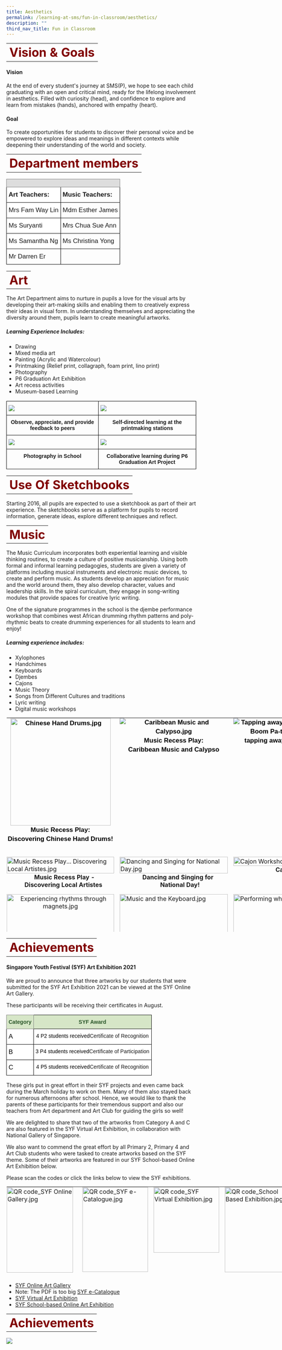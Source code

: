 ```yaml
---
title: Aesthetics
permalink: /learning-at-sms/fun-in-classroom/aesthetics/
description: ""
third_nav_title: Fun in Classroom
---
```

<table>
	<tbody><tr>
		<th><font size="6" color="maroon">
     Vision &amp; Goals
 </font></th>
</tr>
	<tr>
</tr>
</tbody></table>


#### **Vision**

At the end of every student's journey at SMS(P), we hope to see each child graduating with an open and critical mind, ready for the lifelong involvement in aesthetics. Filled with curiosity (head), and confidence to explore and learn from mistakes (hands), anchored with empathy (heart).

#### **Goal**

To create opportunities for students to discover their personal voice and be empowered to explore ideas and meanings in different contexts while deepening their understanding of the world and society.

 <table>
	<tbody><tr>
		<th><font size="6" color="maroon">
     Department members
 </font></th>
</tr>
	<tr>
</tr>
</tbody></table>

<style type="text/css">
.tg  {border-collapse:collapse;border-spacing:0;font-family:Arial, sans-serif;font-size:17px}
.tg td{border-color:black;border-style:solid;border-width:1px;font-family:Arial, sans-serif;font-size:17px;
  overflow:hidden;padding:10px 5px;word-break:normal;}
.tg th{border-color:black;border-style:solid;border-width:1px;font-family:Arial, sans-serif;font-size:17px;
  font-weight:normal;overflow:hidden;padding:10px 5px;word-break:normal;font-family:Arial, sans-serif;font-size:17px}
.tg .tg-cly1{text-align:left;vertical-align:middle:font-family:Arial, sans-serif;font-size:17px}
.tg .tg-1wig{font-weight:bold;text-align:left;vertical-align:top:font-family:Arial, sans-serif;font-size:17px}
.tg .tg-kpb2{background-color:#DDD;border-color:inherit;color:#666;font-weight:bold;text-align:center;vertical-align:top:font-family:Arial, sans-serif;font-size:17px}
.tg .tg-dgl5{background-color:#FFF;font-weight:bold;text-align:left;vertical-align:top:font-family:Arial, sans-serif;font-size:17px}
.tg .tg-zr06{background-color:#FFF;text-align:left;vertical-align:middle:font-family:Arial, sans-serif;font-size:17px}
.tg .tg-ktyi{background-color:#FFF;text-align:left;vertical-align:top:font-family:Arial, sans-serif;font-size:17px}
</style>
<table class="tg">
<thead>
  <tr>
    <th colspan="4" class="tg-kpb2"></th>
  </tr>
</thead>
<tbody>
  <tr>
    <td colspan="2" class="tg-dgl5">Art Teachers:</td>
		<td colspan="2" class="tg-1wig"> Music Teachers:</td>
  </tr>
  <tr>
    <td colspan="2" class="tg-zr06">Mrs Fam Way Lin</td>
    <td colspan="2" class="tg-cly1">Mdm Esther James</td>
  </tr>
  <tr>
    <td colspan="2" class="tg-zr06">Ms Suryanti<br></td>
    <td colspan="2" class="tg-cly1">Mrs Chua Sue Ann</td>
  </tr>
  <tr>
    <td colspan="2" class="tg-ktyi">Ms Samantha Ng<br></td>
    <td colspan="2" class="tg-cly1">Ms Christina Yong</td>
  </tr>
  <tr>
    <td colspan="2" class="tg-cly1">Mr Darren Er</td>
    <td colspan="2" class="tg-cly1"><br></td>
  </tr>
</tbody>
</table>

 <table>
	<tbody><tr>
		<th><font size="6" color="maroon">
  Art
 </font></th>
</tr>
	<tr>
</tr>
</tbody></table>

The Art Department aims to nurture in pupils a love for the visual arts by developing their art-making skills and enabling them to creatively express their ideas in visual form. In understanding themselves and appreciating the diversity around them, pupils learn to create meaningful artworks.

  
##### **Learning Experience Includes:**

*   Drawing&nbsp;
*   Mixed media art&nbsp;&nbsp;
*   Painting (Acrylic and Watercolour)
*   Printmaking (Relief print, collagraph, foam print, lino print)
*   Photography
*   P6 Graduation Art Exhibition
*   Art recess activities&nbsp;
*   Museum-based Learning&nbsp;


<style type="text/css">
.tg  {border-collapse:collapse;border-spacing:0;}
.tg td{border-color:black;border-style:solid;border-width:1px;font-family:Arial, sans-serif;font-size:14px;
  overflow:hidden;padding:10px 5px;word-break:normal;}
.tg th{border-color:black;border-style:solid;border-width:1px;font-family:Arial, sans-serif;font-size:14px;
  font-weight:normal;overflow:hidden;padding:10px 5px;word-break:normal;}
.tg .tg-0lax{text-align:left;vertical-align:top}
.tg .tg-amwm{font-weight:bold;text-align:center;vertical-align:top}
</style>
<table class="tg">
<thead>
  <tr>
    <th class="tg-0lax"><img src="/images/artJuly01.jpg"></th>
    <th class="tg-0lax"><img src="/images/artJuly02.jpg"></th>
  </tr>
</thead>
<tbody>
  <tr>
    <td class="tg-amwm">Observe, appreciate, and provide  
feedback to peers</td>
    <td class="tg-amwm">Self-directed learning at the  
printmaking stations</td>
  </tr>
  <tr>
    <td class="tg-0lax"><img src="/images/artJuly03.jpg"></td>
    <td class="tg-0lax"><img src="/images/artJuly04.jpg"></td>
  </tr>
  <tr>
    <td class="tg-amwm">Photography in School</td>
    <td class="tg-amwm">Collaborative learning during  
P6 Graduation Art Project</td>
  </tr>
</tbody>
</table>
  

 <table>
	<tbody><tr>
		<th><font size="6" color="maroon">
  Use Of Sketchbooks
 </font></th>
</tr>
	<tr>
</tr>
</tbody></table>

Starting 2016, all pupils are expected to use a sketchbook as part of their art experience. The sketchbooks serve as a platform for pupils to record information, generate ideas, explore different techniques and reflect.

<table>
	<tbody><tr>
		<th><font size="6" color="maroon">
  Music
 </font></th>
</tr>
	<tr>
</tr>
</tbody></table>

The Music Curriculum incorporates both experiential learning and visible thinking routines,&nbsp;to create a culture of positive musicianship. Using both formal and informal learning pedagogies, students are given a variety of platforms including musical instruments and electronic music devices, to create and perform music. As students develop an appreciation for music and the world around them, they also develop character, values and leadership skills. In the spiral curriculum, they engage in song-writing modules that provide spaces for creative lyric writing. &nbsp;

  

One of the signature programmes in the school is the djembe performance workshop that combines west African drumming rhythm patterns and poly-rhythmic beats to create drumming experiences for all students to learn and enjoy!

  

##### **Learning experience includes:**

*   Xylophones
*   Handchimes
*   Keyboards
*   Djembes
*   Cajons
*   Music Theory
*   Songs from Different Cultures and traditions
*   Lyric writing&nbsp;
*   Digital music workshops

  

<table style="margin: auto; outline: 0px; padding: 0px; border-collapse: collapse; clear: both; border: 1px solid transparent; table-layout: fixed; width: 884.308px; height: 570px;" class="ive_eobj_center ives_tab_kosong"><tbody style="margin: 0px; outline: 0px; padding: 0px;"><tr style="margin: 0px; outline: 0px; padding: 0px;"><td style="margin: 0px; outline: 0px; padding: 0px 15px 15px 0px; vertical-align: top; width: 60px;"><span style="margin: 0px; outline: 0px; padding: 0px; text-align: center; background-color: initial;"><div style="margin: 0px; outline: 0px; padding: 0px; line-height: 24px !important; font-family: &quot;Libre Franklin&quot;, sans-serif; font-size: 17px; font-weight: 400; color: rgb(0, 0, 0); text-align: center;"><span style="margin: 0px; outline: 0px; padding: 0px; width: 266px; height: 285px;"><b style="margin: 0px; outline: 0px; padding: 0px;"><img style="margin: auto; outline: 0px; padding: 0px; border: none; max-width: 100%; clear: both; display: block; width: 266px; height: 285px;" class="ive_eobj_center" alt="Chinese Hand Drums.jpg" src="/images/Chinese%20Hand%20Drums.jpg"></b></span><span style="margin: 0px; outline: 0px; padding: 0px; background-color: initial; text-align: left;"><b style="margin: 0px; outline: 0px; padding: 0px;">Music Recess Play:<br style="margin: 0px; outline: 0px; padding: 0px;">Discovering Chinese Hand Drums!</b></span><br style="margin: 0px; outline: 0px; padding: 0px;"></div></span></td><td style="margin: 0px; outline: 0px; padding: 0px 15px 15px 0px; vertical-align: top; width: 60px;"><div style="margin: 0px; outline: 0px; padding: 0px; line-height: 24px !important; font-family: &quot;Libre Franklin&quot;, sans-serif; font-size: 17px; font-weight: 400; color: rgb(0, 0, 0); text-align: center;"><b style="margin: 0px; outline: 0px; padding: 0px; font-weight: bold;"><img style="margin: auto; outline: 0px; padding: 0px; border: none; max-width: 100%; clear: both; display: block;" class="ive_eobj_center" alt="Caribbean Music and Calypso.jpg" src="/images/Caribbean%20Music%20and%20Calypso.jpg"></b><span style="margin: 0px; outline: 0px; padding: 0px; background-color: initial; text-align: left;"><b style="margin: 0px; outline: 0px; padding: 0px;">Music Recess Play:<br style="margin: 0px; outline: 0px; padding: 0px;">Caribbean Music and Calypso</b></span><br style="margin: 0px; outline: 0px; padding: 0px;"></div></td><td style="margin: 0px; outline: 0px; padding: 0px 15px 15px 0px; vertical-align: top; width: 60px;"><div style="margin: 0px; outline: 0px; padding: 0px; line-height: 24px !important; font-family: &quot;Libre Franklin&quot;, sans-serif; font-size: 17px; font-weight: 400; color: rgb(0, 0, 0); text-align: center;"><b style="margin: 0px; outline: 0px; padding: 0px; font-weight: bold;"><img style="margin: auto; outline: 0px; padding: 0px; border: none; max-width: 100%; clear: both; display: block;" class="ive_eobj_center" alt="Tapping away on the Djembe.jpg" src="/images/Tapping%20away%20on%20the%20Djembe.jpg"></b><span style="margin: 0px; outline: 0px; padding: 0px; background-color: initial; text-align: left;"><b style="margin: 0px; outline: 0px; padding: 0px;">Boom Pa-ta Pa-ta Boom,<br style="margin: 0px; outline: 0px; padding: 0px;">tapping away on the Djembe</b></span><br style="margin: 0px; outline: 0px; padding: 0px;"></div></td></tr><tr style="margin: 0px; outline: 0px; padding: 0px;"><td style="margin: 0px; outline: 0px; padding: 0px 15px 15px 0px; vertical-align: top;"><b style="margin: 0px; outline: 0px; padding: 0px; text-align: center; background-color: initial;">&nbsp; &nbsp; &nbsp; &nbsp; &nbsp; &nbsp; &nbsp; &nbsp; &nbsp; &nbsp;<br style="margin: 0px; outline: 0px; padding: 0px;"></b><img style="margin: auto; outline: 0px; padding: 0px; border: none; max-width: 100%; clear: both; display: block;" class="ive_eobj_center" alt="Music Recess Play... Discovering Local Artistes.jpg" width="100%" src="/images/Music%20Recess%20Play%20Discovering%20Local%20Artistes.jpg"><b style="margin: 0px; outline: 0px; padding: 0px; text-align: center; background-color: initial;">&nbsp; &nbsp; &nbsp; &nbsp; &nbsp; &nbsp; &nbsp; &nbsp; &nbsp;Music Recess Play -<br style="margin: 0px; outline: 0px; padding: 0px;">&nbsp; &nbsp; &nbsp; &nbsp; &nbsp; &nbsp;Discovering Lo</b><b style="margin: 0px; outline: 0px; padding: 0px; text-align: center; background-color: initial;">cal Ar</b><b style="margin: 0px; outline: 0px; padding: 0px; text-align: center; background-color: initial;">tistes</b><br style="margin: 0px; outline: 0px; padding: 0px;"></td><td style="margin: 0px; outline: 0px; padding: 0px 15px 15px 0px; vertical-align: top;"><b style="margin: 0px; outline: 0px; padding: 0px; text-align: center;">&nbsp; &nbsp; &nbsp; &nbsp; &nbsp; &nbsp; &nbsp;<br style="margin: 0px; outline: 0px; padding: 0px;"></b><img style="margin: auto; outline: 0px; padding: 0px; border: none; max-width: 100%; clear: both; display: block;" class="ive_eobj_center" alt="Dancing and Singing for National Day.jpg" width="100%" src="/images/Dancing%20and%20Singing%20for%20National%20Day.jpg"><b style="margin: 0px; outline: 0px; padding: 0px; text-align: center;">&nbsp; &nbsp; &nbsp; &nbsp; &nbsp; &nbsp; &nbsp; Dancing and Singing for<br style="margin: 0px; outline: 0px; padding: 0px;">&nbsp; &nbsp; &nbsp; &nbsp; &nbsp; &nbsp; &nbsp; &nbsp; &nbsp; &nbsp; &nbsp; &nbsp; &nbsp;National Day!&nbsp;</b><br style="margin: 0px; outline: 0px; padding: 0px;"></td><td style="margin: 0px; outline: 0px; padding: 0px 15px 15px 0px; vertical-align: top;"><br style="margin: 0px; outline: 0px; padding: 0px;"><img style="margin: auto; outline: 0px; padding: 0px; border: none; max-width: 100%; clear: both; display: block;" class="ive_eobj_center" alt="Cajon Workshop.jpg" width="100%" src="/images/Cajon%20Workshop.jpg"><b style="margin: 0px; outline: 0px; padding: 0px; text-align: center;">&nbsp; &nbsp; &nbsp; &nbsp; &nbsp; &nbsp; &nbsp; &nbsp; &nbsp; &nbsp; &nbsp; &nbsp; &nbsp; Cajon Workshop</b><br style="margin: 0px; outline: 0px; padding: 0px;"></td></tr><tr style="margin: 0px; outline: 0px; padding: 0px;"><td style="margin: 0px; outline: 0px; padding: 0px 15px 15px 0px; vertical-align: top; text-align: center; width: 60px;"><img style="margin: auto; outline: 0px; padding: 0px; border: none; max-width: 100%; clear: both; display: block; width: 285px; height: 214px;" class="ive_eobj_center" alt="Experiencing rhythms through magnets.jpg" width="100%" src="/images/Experiencing%20rhythms%20through%20magnets.jpg"><b style="margin: 0px; outline: 0px; padding: 0px; text-align: center; background-color: initial;">Experiencing rhythms through&nbsp;</b><b style="margin: 0px; outline: 0px; padding: 0px; background-color: initial;">magnets!</b><b style="margin: 0px; outline: 0px; padding: 0px; text-align: center; background-color: initial;"><br style="margin: 0px; outline: 0px; padding: 0px;"></b></td><td style="margin: 0px; outline: 0px; padding: 0px 15px 15px 0px; vertical-align: top; width: 60px;"><img style="margin: auto; outline: 0px; padding: 0px; border: none; max-width: 100%; clear: both; display: block; width: 287px; height: 213px;" class="ive_eobj_center" alt="Music and the Keyboard.jpg" width="100%" src="/images/Music%20and%20the%20Keyboard.jpg"><b style="margin: 0px; outline: 0px; padding: 0px;"><div style="margin: 0px; outline: 0px; padding: 0px; line-height: 24px !important; font-family: &quot;Libre Franklin&quot;, sans-serif; font-size: 17px; font-weight: 400; color: rgb(0, 0, 0); text-align: center;"><b style="margin: 0px; outline: 0px; padding: 0px;">Music and th</b><b style="margin: 0px; outline: 0px; padding: 0px; background-color: initial;">e Keybo</b><b style="margin: 0px; outline: 0px; padding: 0px; background-color: initial;">ard</b></div></b></td><td style="margin: 0px; outline: 0px; padding: 0px 15px 15px 0px; vertical-align: top; width: 60px;"><img style="margin: auto; outline: 0px; padding: 0px; border: none; max-width: 100%; clear: both; display: block; width: 288px; height: 170px;" class="ive_eobj_center" alt="Performing what we created.jpg" src="/images/Performing%20what%20we%20created.jpg"><b style="margin: 0px; outline: 0px; padding: 0px;"><div style="margin: 0px; outline: 0px; padding: 0px; line-height: 24px !important; font-family: &quot;Libre Franklin&quot;, sans-serif; font-size: 17px; font-weight: 400; color: rgb(0, 0, 0); text-align: center;"><b style="margin: 0px; outline: 0px; padding: 0px;">Performing what we created!</b></div><div style="margin: 0px; outline: 0px; padding: 0px; line-height: 24px !important; font-family: &quot;Libre Franklin&quot;, sans-serif; font-size: 17px; font-weight: 400; color: rgb(0, 0, 0); text-align: center;"><b style="margin: 0px; outline: 0px; padding: 0px;"><br style="margin: 0px; outline: 0px; padding: 0px;"></b></div></b></td></tr></tbody></table>
 

<table>
	<tbody><tr>
		<th><font size="6" color="maroon">
     Achievements
 </font></th>
</tr>
	<tr>
</tr>
</tbody></table>

#### **Singapore Youth Festival (SYF) Art Exhibition 2021**

We are proud to announce that three artworks by our students that were submitted for the SYF Art Exhibition 2021 can be viewed at the SYF Online Art Gallery.  

  

These participants will be receiving their certificates in August.

<style type="text/css">
.tg  {border-collapse:collapse;border-spacing:0;}
.tg td{border-color:black;border-style:solid;border-width:1px;font-family:Arial, sans-serif;font-size:14px;
  overflow:hidden;padding:10px 5px;word-break:normal;}
.tg th{border-color:black;border-style:solid;border-width:1px;font-family:Arial, sans-serif;font-size:14px;
  font-weight:normal;overflow:hidden;padding:10px 5px;word-break:normal;}
.tg .tg-2y7x{background-color:#D6E6C7;color:#2A5629;font-weight:bold;text-align:center;vertical-align:middle}
.tg .tg-7dbo{background-color:#D6E6C7;border-color:inherit;color:#2A5629;font-weight:bold;text-align:left;vertical-align:middle}
.tg .tg-zr06{background-color:#FFF;text-align:left;vertical-align:middle}
.tg .tg-7yig{background-color:#FFF;text-align:center;vertical-align:top}
</style>
<table class="tg">
<thead>
  <tr>
    <th class="tg-7dbo"><span style="font-weight:bold;color:#2A5629;background-color:#D6E6C7">Category</span></th>
    <th class="tg-2y7x"><span style="font-weight:bold;color:#2A5629;background-color:#D6E6C7">SYF Award</span></th>
  </tr>
</thead>
<tbody>
  <tr>
    <td class="tg-zr06"><span style="color:#000;background-color:#FFF">A</span></td>
    <td class="tg-7yig"><span style="font-weight:400;color:#000">4 P2 students received</span>Certificate of Recognition</td>
  </tr>
  <tr>
    <td class="tg-zr06"><span style="color:#000;background-color:#FFF">B</span></td>
    <td class="tg-7yig"><span style="font-weight:400;color:#000">3 P4 students received</span>Certificate of Participation</td>
  </tr>
  <tr>
    <td class="tg-zr06"><span style="color:#000;background-color:#FFF">C</span></td>
    <td class="tg-7yig"><span style="font-weight:400;color:#000">4 P5 students received</span>Certificate of Recognition</td>
  </tr>
</tbody>
</table>
  

These girls put in great effort in their SYF projects and even came back during the March holiday to work on them. Many of them also stayed back for numerous afternoons after school. Hence, we would like to thank the parents of these participants for their tremendous support and also our teachers from Art department and Art Club for guiding the girls so well!

  

We are delighted to share that two of the artworks from Category A and C are also featured in the SYF Virtual Art Exhibition, in collaboration with National Gallery of Singapore.

  

We also want to commend the great effort by all Primary 2, Primary 4 and Art Club students who were tasked to create artworks based on the SYF theme. Some of their artworks are featured in our SYF School-based Online Art Exhibition below.

  

  

Please scan the codes or click the links below to view the SYF exhibitions.


<table style="margin: auto; outline: 0px; padding: 0px; border-collapse: collapse; clear: both; border: 1px solid transparent; table-layout: fixed; width: 801px; height: 240px;" class="ive_eobj_center ives_tab_kosong"><tbody style="margin: 0px; outline: 0px; padding: 0px;"><tr style="margin: 0px; outline: 0px; padding: 0px;"><td style="margin: 0px; outline: 0px; padding: 0px 15px 15px 0px; vertical-align: top; width: 60px;"><img style="margin: 0px 10px 0px 0px; outline: 0px; padding: 0px; border: none; max-width: 100%; float: left; width: 176px; height: 227px;" class="ive_eobj_left" alt="QR code_SYF Online Gallery.jpg" width="100%" src="/images/QR%20code_SYF%20Online%20Gallery.jpg"><br style="margin: 0px; outline: 0px; padding: 0px;"><br style="margin: 0px; outline: 0px; padding: 0px;"></td><td style="margin: 0px; outline: 0px; padding: 0px 15px 15px 0px; vertical-align: top; width: 60px;"><img style="margin: auto; outline: 0px; padding: 0px; border: none; max-width: 100%; clear: both; display: block; width: 174px; height: 225px;" class="ive_eobj_center" alt="QR code_SYF e-Catalogue.jpg" width="100%" src="/images/QR%20code_SYF%20e-Catalogue.jpg"></td><td style="margin: 0px; outline: 0px; padding: 0px 15px 15px 0px; vertical-align: top; width: 60px;"><img style="margin: auto; outline: 0px; padding: 0px; border: none; max-width: 100%; clear: both; display: block; width: 174px;" class="ive_eobj_center" alt="QR code_SYF Virtual Exhibition.jpg" width="100%" src="/images/QR%20code_SYF%20Virtual%20Exhibition.jpg"></td><td style="margin: 0px; outline: 0px; padding: 0px 15px 15px 0px; vertical-align: top; width: 60px;"><img style="margin: auto; outline: 0px; padding: 0px; border: none; max-width: 100%; clear: both; display: block; width: 175px; height: 226px;" class="ive_eobj_center" alt="QR code_School Based Exhibition.jpg" width="100%" src="/images/QR%20code_School%20Based%20Exhibition.jpg"><br style="margin: 0px; outline: 0px; padding: 0px;"></td></tr></tbody></table>

 
*   [SYF Online Art Gallery](https://www.syf.gov.sg/art-exhibition/the-online-art-gallery-2021)
*  Note: The PDF is too big [SYF e-Catalogue](https://www.syf.gov.sg/syf/slot/u737/AE/2021/SYF2021AE_E-catalogue.pdf)
*   [SYF Virtual Art Exhibition](https://www.syf.gov.sg/syf/virtualexhibition/)
*   [SYF School-based Online Art Exhibition](https://youtu.be/NkkqzonxMVM)

<table>
	<tbody><tr>
		<th><font size="6" color="maroon">
     Achievements
 </font></th>
</tr>
	<tr>
</tr>
</tbody></table>

![](/images/Aesthetic%20Achievement.jpg)